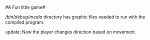 #A Fun little game#

*/bin/debug/media* directory has graphic files needed to run with the
compiled program.

update:
Now the player changes direction based on movement.